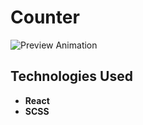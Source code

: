 # Counter
![Preview Animation](https://github.com/akoval29/simpleCounter-react/blob/main/preview.gif)
## Technologies Used
- **React**
- **SCSS** 

